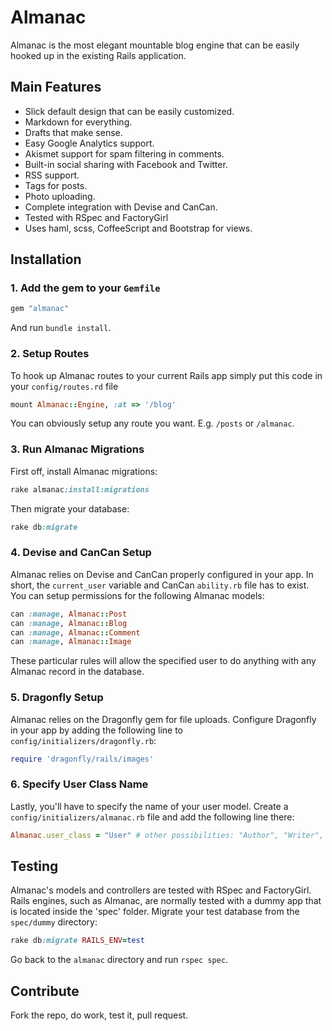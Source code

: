 # Almanac
Almanac is the most elegant mountable blog engine that can be easily hooked up in the existing Rails application.

## Main Features
- Slick default design that can be easily customized.
- Markdown for everything.
- Drafts that make sense.
- Easy Google Analytics support.
- Akismet support for spam filtering in comments.
- Built-in social sharing with Facebook and Twitter.
- RSS support.
- Tags for posts.
- Photo uploading.
- Complete integration with Devise and CanCan.
- Tested with RSpec and FactoryGirl
- Uses haml, scss, CoffeeScript and Bootstrap for views.

## Installation
### 1. Add the gem to your `Gemfile`
```ruby
gem "almanac"
```
And run `bundle install`.

### 2. Setup Routes
To hook up Almanac routes to your current Rails app simply put this code in your `config/routes.rd` file

```ruby
mount Almanac::Engine, :at => '/blog'
```

You can obviously setup any route you want. E.g. `/posts` or `/almanac`.

### 3. Run Almanac Migrations
First off, install Almanac migrations:

```ruby
rake almanac:install:migrations
```

Then migrate your database:

```ruby
rake db:migrate
```

### 4. Devise and CanCan Setup
Almanac relies on Devise and CanCan properly configured in your app. In short, the `current_user` variable and CanCan `ability.rb` file has to exist. You can setup permissions for the following Almanac models:

```ruby
can :manage, Almanac::Post
can :manage, Almanac::Blog
can :manage, Almanac::Comment
can :manage, Almanac::Image
```

These particular rules will allow the specified user to do anything with any Almanac record in the database.

### 5. Dragonfly Setup
Almanac relies on the Dragonfly gem for file uploads. Configure Dragonfly in your app by adding the following line to `config/initializers/dragonfly.rb`:

```ruby
require 'dragonfly/rails/images'
```

### 6. Specify User Class Name
Lastly, you'll have to specify the name of your user model. Create a `config/initializers/almanac.rb` file and add the following line there:

```ruby
Almanac.user_class = "User" # other possibilities: "Author", "Writer", etc.
```

## Testing
Almanac's models and controllers are tested with RSpec and FactoryGirl. Rails engines, such as Almanac, are normally tested with a dummy app that is located inside the 'spec' folder. Migrate your test database from the `spec/dummy` directory:

```ruby
rake db:migrate RAILS_ENV=test
```

Go back to the `almanac` directory and run `rspec spec`.

## Contribute
Fork the repo, do work, test it, pull request.